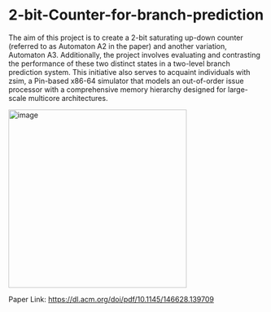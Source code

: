 # 2-bit-Counter-for-branch-prediction

The aim of this project is to create a 2-bit saturating up-down counter (referred to as Automaton A2 in the paper) and another variation, Automaton A3. Additionally, the project involves evaluating and contrasting the performance of these two distinct states in a two-level branch prediction system. This initiative also serves to acquaint individuals with zsim, a Pin-based x86-64 simulator that models an out-of-order issue processor with a comprehensive memory hierarchy designed for large-scale multicore architectures.

<img width="350" alt="image" src="https://github.com/Rajat5991/2-bit-Counter-for-branch-prediction/assets/154459536/e44c5873-57f2-440b-99ce-ad89dcc6e7d8">

Paper Link: https://dl.acm.org/doi/pdf/10.1145/146628.139709
